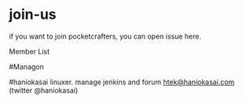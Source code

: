 # join-us
if you want to join pocketcrafters, you can open issue here.

Member List

#Managon

#haniokasai
linuxer. manage jenkins and forum
htek@haniokasai.com (twitter @haniokasai)
